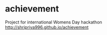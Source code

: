 # achievement
Project for international Womens Day hackathon
http://shripriya996.github.io/achievement
